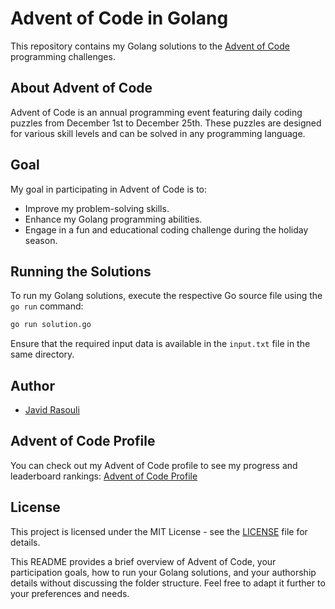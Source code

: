 # Advent of Code in Golang

This repository contains my Golang solutions to the [Advent of Code](https://adventofcode.com/) programming challenges.

## About Advent of Code

Advent of Code is an annual programming event featuring daily coding puzzles from December 1st to December 25th. These puzzles are designed for various skill levels and can be solved in any programming language.

## Goal

My goal in participating in Advent of Code is to:

- Improve my problem-solving skills.
- Enhance my Golang programming abilities.
- Engage in a fun and educational coding challenge during the holiday season.

## Running the Solutions

To run my Golang solutions, execute the respective Go source file using the `go run` command:

```bash
go run solution.go
```

Ensure that the required input data is available in the `input.txt` file in the same directory.

## Author

- [Javid Rasouli](https://github.com/javidrasouli)

## Advent of Code Profile

You can check out my Advent of Code profile to see my progress and leaderboard rankings: [Advent of Code Profile](https://adventofcode.com/2022/leaderboard/private/view/2180593)

## License

This project is licensed under the MIT License - see the [LICENSE](LICENSE) file for details.

This README provides a brief overview of Advent of Code, your participation goals, how to run your Golang solutions, and your authorship details without discussing the folder structure. Feel free to adapt it further to your preferences and needs.
